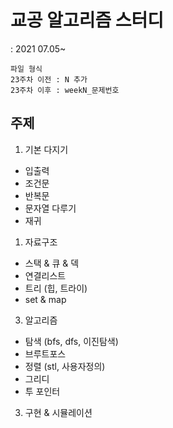 # 교공 알고리즘 스터디

: 2021 07.05~

    파일 형식
    23주차 이전 : N 추가
    23주차 이후 : weekN_문제번호

## 주제

1. 기본 다지기

- 입출력
- 조건문
- 반복문
- 문자열 다루기
- 재귀

1. 자료구조

- 스택 & 큐 & 덱
- 연결리스트
- 트리 (힙, 트라이)
- set & map

3. 알고리즘

- 탐색 (bfs, dfs, 이진탐색)
- 브루트포스
- 정렬 (stl, 사용자정의)
- 그리디
- 투 포인터

3. 구현 & 시뮬레이션
